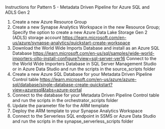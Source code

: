 Instructions for Pattern 5 - Metadata Driven Pipeline for Azure SQL and ADLS Gen 2

1. Create a new Azure Resource Group
1. Create a new Synapse Analytics Workspace in the new Resource Group; Specify the option to create a new Azure Data Lake Storage Gen 2 (ADLS) storage account <https://learn.microsoft.com/en-us/azure/synapse-analytics/quickstart-create-workspace>
1. Download the World Wide Imports Database and install as an Azure SQL Database <https://learn.microsoft.com/en-us/sql/samples/wide-world-importers-oltp-install-configure?view=sql-server-ver16>
Connect to the the World Wide Importers Database in SQL Server Management Studio or in Azure Data Studio and run the scripts in the source_scripts folder
1. Create a new Azure SQL Database for your Metadata Driven Pipeline Control table https://learn.microsoft.com/en-us/azure/azure-sql/database/single-database-create-quickstart?view=azuresql&tabs=azure-portal
1. Connect to the database for your Metadata Driven Pipeline Control table and run the scripts in the orchestrator_scripts folder
1. Update the parameter file for the ARM template
1. Deploy the ARM template to your Synapse Analytics Workspace
1. Connect to the Serverless SQL endpoint in SSMS or Azure Data Studio and run the scripts in the synapse_serverless_scripts folder